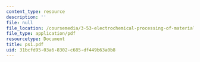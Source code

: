 ```yaml
---
content_type: resource
description: ''
file: null
file_location: /coursemedia/3-53-electrochemical-processing-of-materials-spring-2001/31bcfd9503a68302c685df449b63a0b8_ps1.pdf
file_type: application/pdf
resourcetype: Document
title: ps1.pdf
uid: 31bcfd95-03a6-8302-c685-df449b63a0b8
---
```

